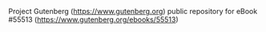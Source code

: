 Project Gutenberg (https://www.gutenberg.org) public repository for
eBook #55513 (https://www.gutenberg.org/ebooks/55513)
